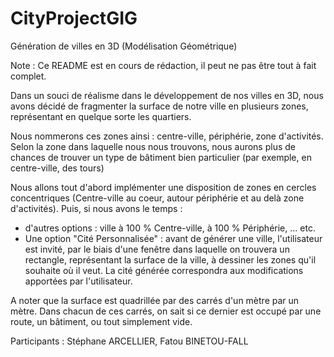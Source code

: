 # CityProjectGIG
Génération de villes en 3D (Modélisation Géométrique)

Note : Ce README est en cours de rédaction, il peut ne pas être tout à fait complet.

Dans un souci de réalisme dans le développement de nos villes en 3D, nous avons décidé de fragmenter la surface de notre ville en plusieurs zones, représentant en quelque sorte les quartiers.

Nous nommerons ces zones ainsi : centre-ville, périphérie, zone d'activités. Selon la zone dans laquelle nous nous trouvons, nous aurons plus de chances de trouver un type de bâtiment bien particulier (par exemple, en centre-ville, des tours)

Nous allons tout d'abord implémenter une disposition de zones en cercles concentriques (Centre-ville au coeur, autour périphérie et au delà zone d'activités). Puis, si nous avons le temps :

- d'autres options : ville à 100 % Centre-ville, à 100 % Périphérie, ... etc.
- Une option "Cité Personnalisée" : avant de générer une ville, l'utilisateur est invité, par le biais d'une fenêtre dans laquelle on trouvera un rectangle, représentant la surface de la ville, à dessiner les zones qu'il souhaite où il veut. La cité générée correspondra aux modifications apportées par l'utilisateur.

A noter que la surface est quadrillée par des carrés d'un mètre par un mètre. Dans chacun de ces carrés, on sait si ce dernier est occupé par une route, un bâtiment, ou tout simplement vide.

Participants : Stéphane ARCELLIER, Fatou BINETOU-FALL
